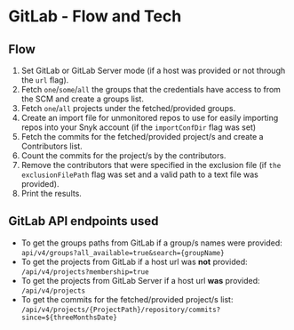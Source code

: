 # GitLab - Flow and Tech

## Flow <a href="#flow" id="flow"></a>

1. Set GitLab or GitLab Server mode (if a host was provided or not through the `url` flag).
2. Fetch `one`/`some`/`all` the groups that the credentials have access to from the SCM and create a groups list.
3. Fetch `one`/`all` projects under the fetched/provided groups.
4. Create an import file for unmonitored repos to use for easily importing repos into your Snyk account (if the `importConfDir` flag was set)
5. Fetch the commits for the fetched/provided project/s and create a Contributors list.
6. Count the commits for the project/s by the contributors.
7. Remove the contributors that were specified in the exclusion file (if `the exclusionFilePath` flag was set and a valid path to a text file was provided).
8. Print the results.

## GitLab API endpoints used <a href="#bitbucket-cloud-api-endpoints-used" id="bitbucket-cloud-api-endpoints-used"></a>

* To get the groups paths from GitLab if a group/s names were provided: `api/v4/groups?all_available=true&search={groupName}`
* To get the projects from GitLab if a host url was **not** provided: `/api/v4/projects?membership=true`
* To get the projects from GitLab Server if a host url **was** provided: `/api/v4/projects`
* To get the commits for the fetched/provided project/s list: `/api/v4/projects/{ProjectPath}/repository/commits?since=${threeMonthsDate}`
